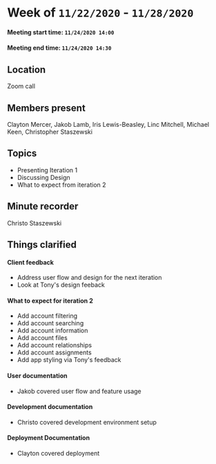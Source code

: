#  Week of `11/22/2020` - `11/28/2020`
####  Meeting start time: `11/24/2020 14:00`
####  Meeting end time: `11/24/2020 14:30`
##  Location
Zoom call

## Members present
Clayton Mercer, Jakob Lamb, Iris Lewis-Beasley, Linc Mitchell, Michael Keen, Christopher Staszewski

## Topics
- Presenting Iteration 1
- Discussing Design
- What to expect from iteration 2

## Minute recorder
Christo Staszewski

## Things clarified

#### Client feedback
- Address user flow and design for the next iteration
- Look at Tony's design feeback
#### What to expect for iteration 2
- Add account filtering
- Add account searching
- Add account information
- Add account files
- Add account relationships
- Add account assignments
- Add app styling via Tony's feedback
#### User documentation
- Jakob covered user flow and feature usage
#### Development documentation
- Christo covered development environment setup
#### Deployment Documentation
- Clayton covered deployment



